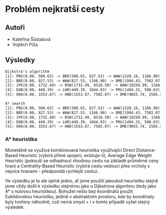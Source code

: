 # Problém nejkratší cesty

## Autoři

- Kateřina Šůstalová
- Vojtěch Píža

## Výsledky

```txt
Dijkstra's algorithm
[1]: PRG(0.00, 500.63) -> BRE(500.63, 827.53) -> WAW(1328.16, 1166.90) -> DME(2495.06, 2565.34) -> EVX(5060.40, 6662.77) -> DEL(11723.17, 0.00)
[2]: BRE(0.00, 827.53) -> WAW(827.53, 1166.90) -> DME(1994.43, 7502.07) -> HND(9496.50, 1553.67) -> OKA(11050.17, 1851.41) -> PEK(12901.58, 1464.84) -> CKG(14366.42, 2032.71) -> FNJ(16399.13, 0.00)
[3]: JFK(0.00, 1732.49) -> RSW(1732.49, 8518.50) -> WAW(10250.99, 1166.90) -> DME(11417.89, 2565.34) -> EVX(13983.23, 5835.67) -> PAK(19818.90, 3127.30) -> CAI(22946.20, 0.00)
[4]: DUB(0.00, 449.39) -> LHR(449.39, 1044.93) -> PRG(1494.32, 500.63) -> BRE(1994.95, 827.53) -> WAW(2822.48, 1166.90) -> DME(3989.38, 0.00)
[5]: OKA(0.00, 1553.67) -> HND(1553.67, 7502.07) -> DME(9055.74, 2565.34) -> EVX(11621.08, 0.00)

A* search
[1]: PRG(0.00, 500.63) -> BRE(500.63, 827.53) -> WAW(1328.16, 1166.90) -> DME(2495.06, 2565.34) -> EVX(5060.40, 6662.77) -> DEL(11723.17, 0.00)
[2]: BRE(0.00, 827.53) -> WAW(827.53, 1166.90) -> DME(1994.43, 7502.07) -> HND(9496.50, 1553.67) -> OKA(11050.17, 1851.41) -> PEK(12901.58, 1464.84) -> CKG(14366.42, 2032.71) -> FNJ(16399.13, 0.00)
[3]: JFK(0.00, 1732.49) -> RSW(1732.49, 8518.50) -> WAW(10250.99, 1166.90) -> DME(11417.89, 2565.34) -> EVX(13983.23, 5835.67) -> PAK(19818.90, 3127.30) -> CAI(22946.20, 0.00)
[4]: DUB(0.00, 449.39) -> LHR(449.39, 1044.93) -> PRG(1494.32, 500.63) -> BRE(1994.95, 827.53) -> WAW(2822.48, 1166.90) -> DME(3989.38, 0.00)
[5]: OKA(0.00, 1553.67) -> HND(1553.67, 7502.07) -> DME(9055.74, 2565.34) -> EVX(11621.08, 0.00)
```

### A* heuristika

Monetálně se využívá kombinovaná heuristika využívající
Direct Distance-Based Heuristic (vybírá přímé spojení, existuje-li),
Average Edge Weight Heuristic (pokouší se odhadnout vhodnou cestu na základě průměrné ceny hran) a
Centrality-Based Heuristic (vybírá cestu vedoucí přes vrcholy s nejvíce hranami - předpovídá rychlejší cestu).

Ve výsledku je to ale úplně jedno, ať jsme použili jakoukoli heuristiku stejně jsme vždy došli k výsledku stejnému
jako u Dijkstrova algoritmu (tedy jako A* s nulovou heuristikou). Bohužel nešlo bez koordinátů použít Euklidovskou
heuristiku,
jedině v abstraktním prostoru, kde by koordinaty byly tvořeny náhodně, což nemá smysl + i v tomto případě vyšel stejný
výsledek.